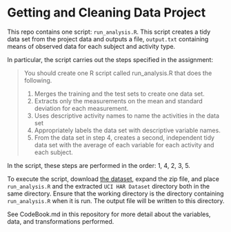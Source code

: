 # Getting and Cleaning Data Project #

This repo contains one script: `run_analysis.R`.  This script creates a tidy data set from the project data and outputs a file, `output.txt` containing means of observed data for each subject and activity type.

In particular, the script carries out the steps specified in the assignment:

> You should create one R script called run_analysis.R that does the following. 
> 
> 1. Merges the training and the test sets to create one data set.
> 2. Extracts only the measurements on the mean and standard deviation for each measurement. 
> 3. Uses descriptive activity names to name the activities in the data set
> 4. Appropriately labels the data set with descriptive variable names. 
> 5. From the data set in step 4, creates a second, independent tidy data set with the average of each variable for each activity and each subject.

In the script, these steps are performed in the order: 1, 4, 2, 3, 5.

To execute the script, download [the dataset](https://d396qusza40orc.cloudfront.net/getdata%2Fprojectfiles%2FUCI%20HAR%20Dataset.zip), expand the zip file, and place `run_analysis.R` and the extracted `UCI HAR Dataset` directory both in the same directory.  Ensure that the working directory is the directory containing `run_analysis.R` when it is run.  The output file will be written to this directory.

See CodeBook.md in this repository for more detail about the variables, data, and transformations performed.
